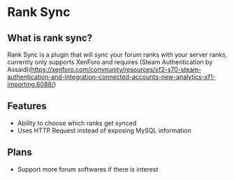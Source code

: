 # Rank Sync

## What is rank sync?

Rank Sync is a plugin that will sync your forum ranks with your server ranks, currently only supports XenForo and requires (Steam Authentication by Assaid)(<https://xenforo.com/community/resources/xf2-s70-steam-authentication-and-integration-connected-accounts-new-analytics-xf1-importing.6088/>)

## Features

- Ability to choose which ranks get synced
- Uses HTTP Request instead of exposing MySQL information

## Plans

- Support more forum softwares if there is interest
